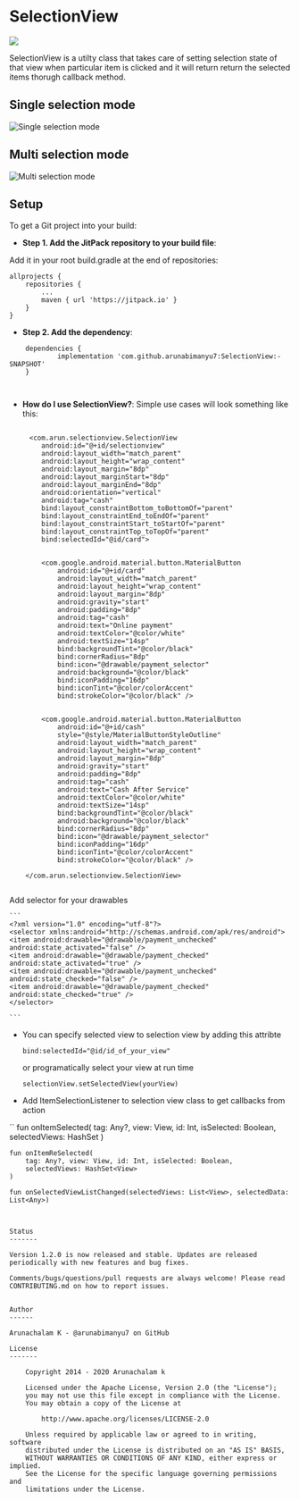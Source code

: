 # SelectionView

[![](https://jitpack.io/v/arunabimanyu7/SelectionView.svg)](https://jitpack.io/#arunabimanyu7/SelectionView)

SelectionView is a utilty class that takes care of setting selection state of that view when particular item is clicked and it will return return the selected items thorugh callback method.


Single selection mode
-------

![Single selection mode](https://raw.github.com/arunabimanyu7/SelectionView/master/screenshot/selection_view_single_state.gif)


Multi selection mode
-------

![Multi selection mode](https://raw.github.com/arunabimanyu7/SelectionView/master/screenshot/selection_view_multi_state.gif)



Setup
-------

To get a Git project into your build:

 * **Step 1. Add the JitPack repository to your build file**:

Add it in your root build.gradle at the end of repositories:

	allprojects {
		repositories {
			...
			maven { url 'https://jitpack.io' }
		}
	}
 
 * **Step 2. Add the dependency**:
    
```
	dependencies {
	        implementation 'com.github.arunabimanyu7:SelectionView:-SNAPSHOT'
	}
	
    
```	

 * **How do I use SelectionView?**:
    Simple use cases will look something like this:
    
```
    
     <com.arun.selectionview.SelectionView
        android:id="@+id/selectionview"
        android:layout_width="match_parent"
        android:layout_height="wrap_content"
        android:layout_margin="8dp"
        android:layout_marginStart="8dp"
        android:layout_marginEnd="8dp"
        android:orientation="vertical"
        android:tag="cash"
        bind:layout_constraintBottom_toBottomOf="parent"
        bind:layout_constraintEnd_toEndOf="parent"
        bind:layout_constraintStart_toStartOf="parent"
        bind:layout_constraintTop_toTopOf="parent"
        bind:selectedId="@id/card">


        <com.google.android.material.button.MaterialButton
            android:id="@+id/card"
            android:layout_width="match_parent"
            android:layout_height="wrap_content"
            android:layout_margin="8dp"
            android:gravity="start"
            android:padding="8dp"
            android:tag="cash"
            android:text="Online payment"
            android:textColor="@color/white"
            android:textSize="14sp"
            bind:backgroundTint="@color/black"
            bind:cornerRadius="8dp"
            bind:icon="@drawable/payment_selector"
            android:background="@color/black"
            bind:iconPadding="16dp"
            bind:iconTint="@color/colorAccent"
            bind:strokeColor="@color/black" />


        <com.google.android.material.button.MaterialButton
            android:id="@+id/cash"
            style="@style/MaterialButtonStyleOutline"
            android:layout_width="match_parent"
            android:layout_height="wrap_content"
            android:layout_margin="8dp"
            android:gravity="start"
            android:padding="8dp"
            android:tag="cash"
            android:text="Cash After Service"
            android:textColor="@color/white"
            android:textSize="14sp"
            bind:backgroundTint="@color/black"
            android:background="@color/black"
            bind:cornerRadius="8dp"
            bind:icon="@drawable/payment_selector"
            bind:iconPadding="16dp"
            bind:iconTint="@color/colorAccent"
            bind:strokeColor="@color/black" />

    </com.arun.selectionview.SelectionView>
    
   ```

    
   Add selector for your drawables
    
    ```
    <?xml version="1.0" encoding="utf-8"?>
    <selector xmlns:android="http://schemas.android.com/apk/res/android">
    <item android:drawable="@drawable/payment_unchecked" android:state_activated="false" />
    <item android:drawable="@drawable/payment_checked" android:state_activated="true" />
    <item android:drawable="@drawable/payment_unchecked" android:state_checked="false" />
    <item android:drawable="@drawable/payment_checked" android:state_checked="true" />
    </selector>
    
    ```

  * You can specify selected view to selection view
     by adding this attribte
     
        bind:selectedId="@id/id_of_your_view"
     
     or programatically select your view at run time
     
        selectionView.setSelectedView(yourView)
    
  * Add ItemSelectionListener to selection view class to get callbacks from action
    
``
    fun onItemSelected(
        tag: Any?,
        view: View,
        id: Int,
        isSelected: Boolean,
        selectedViews: HashSet<View>
    )

    fun onItemReSelected(
        tag: Any?, view: View, id: Int, isSelected: Boolean,
        selectedViews: HashSet<View>
    )

    fun onSelectedViewListChanged(selectedViews: List<View>, selectedData: List<Any>)

```


Status
-------

Version 1.2.0 is now released and stable. Updates are released periodically with new features and bug fixes.

Comments/bugs/questions/pull requests are always welcome! Please read CONTRIBUTING.md on how to report issues.
  

Author
------

Arunachalam K - @arunabimanyu7 on GitHub
    
License
-------

    Copyright 2014 - 2020 Arunachalam k

    Licensed under the Apache License, Version 2.0 (the "License");
    you may not use this file except in compliance with the License.
    You may obtain a copy of the License at

        http://www.apache.org/licenses/LICENSE-2.0

    Unless required by applicable law or agreed to in writing, software
    distributed under the License is distributed on an "AS IS" BASIS,
    WITHOUT WARRANTIES OR CONDITIONS OF ANY KIND, either express or implied.
    See the License for the specific language governing permissions and
    limitations under the License.
    
